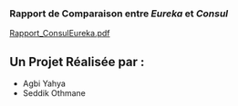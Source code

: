 ### Rapport de Comparaison entre *Eureka* et *Consul*

[Rapport_ConsulEureka.pdf](https://github.com/user-attachments/files/18303759/Rapport_ConsulEureka.pdf)

## Un Projet Réalisée par : 
 - Agbi Yahya
 - Seddik Othmane
